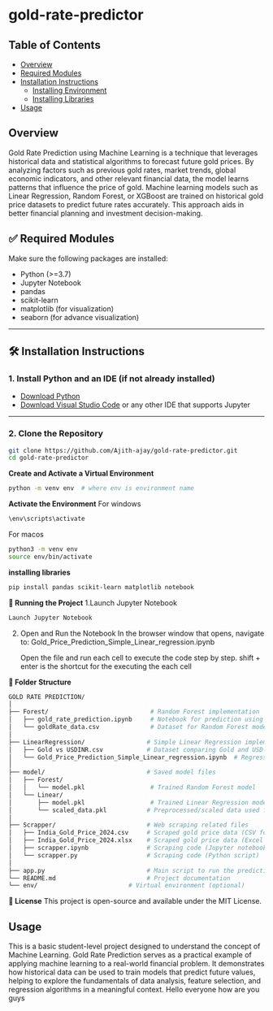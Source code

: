 ﻿# gold-rate-predictor

## Table of Contents
- [Overview](#overview)
- [Required Modules](#required-modules)
- [Installation Instructions](#installation-instruction)
  - [Installing Environment](#installing_environment)
  - [Installing Libraries](#installing_libraries)
- [Usage](#usage)
  

## Overview

Gold Rate Prediction using Machine Learning is a technique that leverages historical data and statistical algorithms to forecast future gold prices. By analyzing factors such as previous gold rates, market trends, global economic indicators, and other relevant financial data, the model learns patterns that influence the price of gold. Machine learning models such as Linear Regression, Random Forest, or XGBoost are trained on historical gold price datasets to predict future rates accurately. This approach aids in better financial planning and investment decision-making.

## ✅ Required Modules

Make sure the following packages are installed:

- Python (>=3.7)
- Jupyter Notebook
- pandas
- scikit-learn
- matplotlib (for visualization)
- seaborn (for advance visualization)

---

## 🛠️ Installation Instructions

### 1. Install Python and an IDE (if not already installed)

- [Download Python](https://www.python.org/downloads/)
- [Download Visual Studio Code](https://code.visualstudio.com/) or any other IDE that supports Jupyter

---

### 2. Clone the Repository

```bash
git clone https://github.com/Ajith-ajay/gold-rate-predictor.git
cd gold-rate-predictor
```

**Create and Activate a Virtual Environment**

```bash
python -m venv env  # where env is environment name
```
**Activate the Environment**
For windows
```bash
\env\scripts\activate
```
For macos
```bash
python3 -m venv env
source env/bin/activate
```
**installing libraries**

```bash
pip install pandas scikit-learn matplotlib notebook
```

**🚀 Running the Project**
1.Launch Jupyter Notebook
```bash
Launch Jupyter Notebook
```

2. Open and Run the Notebook
    In the browser window that opens, navigate to:
    Gold_Price_Prediction_Simple_Linear_regression.ipynb

    Open the file and run each cell to execute the code step by step. shift + enter is the shortcut for the executing the each cell

**📂 Folder Structure**
```bash
GOLD RATE PREDICTION/
│
├── Forest/                            # Random Forest implementation
│   ├── gold_rate_prediction.ipynb     # Notebook for prediction using Random Forest
│   └── goldRate_data.csv              # Dataset for Random Forest model
│
├── LinearRegression/                 # Simple Linear Regression implementation
│   ├── Gold vs USDINR.csv            # Dataset comparing Gold and USD-INR rates
│   └── Gold_Price_Prediction_Simple_Linear_regression.ipynb  # Regression notebook
│
├── model/                            # Saved model files
│   ├── Forest/
│   │   └── model.pkl                  # Trained Random Forest model
│   └── Linear/
│       ├── model.pkl                  # Trained Linear Regression model
│       └── scaled_data.pkl           # Preprocessed/scaled data used for training
│
├── Scrapper/                         # Web scraping related files
│   ├── India_Gold_Price_2024.csv     # Scraped gold price data (CSV format)
│   ├── India_Gold_Price_2024.xlsx    # Scraped gold price data (Excel format)
│   ├── scrapper.ipynb                # Scraping code (Jupyter notebook)
│   └── scrapper.py                   # Scraping code (Python script)
│
├── app.py                            # Main script to run the prediction app
└── README.md                         # Project documentation
└── env/                         # Virtual environment (optional)
```

**📄 License**
This project is open-source and available under the MIT License.

## Usage

This is a basic student-level project designed to understand the concept of Machine Learning. Gold Rate Prediction serves as a practical example of applying machine learning to a real-world financial problem. It demonstrates how historical data can be used to train models that predict future values, helping to explore the fundamentals of data analysis, feature selection, and regression algorithms in a meaningful context.
Hello everyone how are you guys
